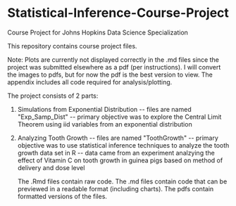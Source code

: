 # Statistical-Inference-Course-Project
Course Project for Johns Hopkins Data Science Specialization

This repository contains course project files.    

Note: Plots are currently not displayed correctly in the .md files since the project was submitted elsewhere as a pdf (per instructions). I will convert the images to pdfs, but for now the pdf is the best version to view. The appendix includes all code required for analysis/plotting.

The project consists of 2 parts:

1. Simulations from Exponential Distribution
   -- files are named "Exp_Samp_Dist"
   -- primary objective was to explore the Central Limit Theorem using iid variables from an exponential distribution
   
3. Analyzing Tooth Growth
   -- files are named "ToothGrowth"
   -- primary objective was to use statistical inference techniques to analyze the tooth growth data set in R
   -- data came from an experiment analzying the effect of Vitamin C on tooth growth in guinea pigs based on method of delivery and dose level

   The .Rmd files contain raw code. The .md files contain code that can be previewed in a readable format (including charts). The pdfs contain formatted versions of the files.

